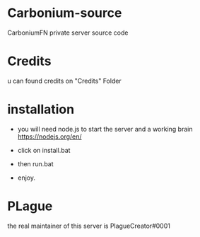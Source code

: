 # Carbonium-source
CarboniumFN private server source code

# Credits

u can found credits on "Credits" Folder

# installation

- you will need node.js to start the server and a working brain
  https://nodejs.org/en/

- click on install.bat

- then run.bat

- enjoy.

# PLague
the real maintainer of this server is PlagueCreator#0001 
